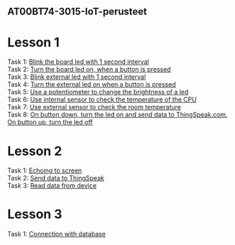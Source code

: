 ## AT00BT74-3015-IoT-perusteet

# Lesson 1
Task 1: [Blink the board led with 1 second interval](https://github.com/MtrS4n0/AT00BT74-3015-IoT-perusteet/blob/584a2a84ebe72c988137163139729655580c43d4/L1_T1)<br />
Task 2: [Turn the board led on, when a button is pressed](https://github.com/MtrS4n0/AT00BT74-3015-IoT-perusteet/blob/9ff26e83be782f1bdf6c37522f208a795b9bb45d/L1_T2)<br />
Task 3: [Blink external led with 1 second interval](https://github.com/MtrS4n0/AT00BT74-3015-IoT-perusteet/blob/3a8f630d9b8d3c3e5d0e41dd766b82a8e8feb3d2/L1_T3)<br />
Task 4: [Turn the external led on when a button is pressed](https://github.com/MtrS4n0/AT00BT74-3015-IoT-perusteet/blob/3a8f630d9b8d3c3e5d0e41dd766b82a8e8feb3d2/L1_T4)<br />
Task 5: [Use a potentiometer to change the brightness of a led](https://github.com/MtrS4n0/AT00BT74-3015-IoT-perusteet/blob/3a8f630d9b8d3c3e5d0e41dd766b82a8e8feb3d2/L1_T5)<br />
Task 6: [Use internal sensor to check the temperature of the CPU](https://github.com/MtrS4n0/AT00BT74-3015-IoT-perusteet/blob/3a8f630d9b8d3c3e5d0e41dd766b82a8e8feb3d2/L1_T6)<br />
Task 7: [Use external sensor to check the room temperature]()<br />
Task 8: [On button down, turn the led on and send data to ThingSpeak.com. On button up, turn the led off]()<br />

# Lesson 2
Task 1: [Echoing to screen](https://github.com/MtrS4n0/AT00BT74-3015-IoT-perusteet/blob/0822aed2c19d2a6ca1992acd78214a9d7b10546a/L2_T1)<br />
Task 2: [Send data to ThingSpeak](https://github.com/MtrS4n0/AT00BT74-3015-IoT-perusteet/blob/0822aed2c19d2a6ca1992acd78214a9d7b10546a/L2_T2)<br />
Task 3: [Read data from device](https://github.com/MtrS4n0/AT00BT74-3015-IoT-perusteet/blob/0822aed2c19d2a6ca1992acd78214a9d7b10546a/L2_T3)<br />

# Lesson 3
Task 1: [Connection with database](https://github.com/MtrS4n0/AT00BT74-3015-IoT-perusteet/blob/0822aed2c19d2a6ca1992acd78214a9d7b10546a/L3_T1)
